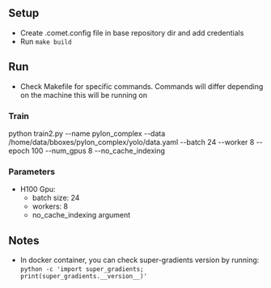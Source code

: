 ## Setup
- Create .comet.config file in base repository dir and add credentials
- Run `make build`

## Run
- Check Makefile for specific commands. Commands will differ depending on the machine this will be running on

### Train
python train2.py --name pylon_complex --data /home/data/bboxes/pylon_complex/yolo/data.yaml --batch 24 --worker 8 --epoch 100 --num_gpus 8 --no_cache_indexing

### Parameters
- H100 Gpu: 
    - batch size: 24
    - workers: 8
    - no_cache_indexing argument

## Notes
- In docker container, you can check super-gradients version by running: `python -c 'import super_gradients; print(super_gradients.__version__)'`